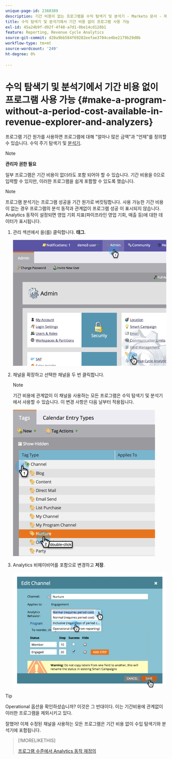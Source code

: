 ```yaml
---
unique-page-id: 2360389
description: 기간 비용이 없는 프로그램을 수익 탐색기 및 분석기 - Marketo 문서 - 제품 설명서에서 사용할 수 있습니다.
title: 수익 탐색기 및 분석기에서 기간 비용 없이 프로그램 사용 가능
exl-id: 45a24b9f-d92f-4f48-a7d1-0be14cd128b1
feature: Reporting, Revenue Cycle Analytics
source-git-commit: d20a9bb584f69282eefae3704ce4be2179b29d0b
workflow-type: tm+mt
source-wordcount: '249'
ht-degree: 0%

---
```


# 수익 탐색기 및 분석기에서 기간 비용 없이 프로그램 사용 가능 {#make-a-program-without-a-period-cost-available-in-revenue-explorer-and-analyzers}

프로그램 기간 원가를 사용하면 프로그램에 대해 &quot;얼마나 많은 금액&quot;과 &quot;언제&quot;를 정의할 수 있습니다. 수익 주기 탐색기 및 [분석기](/help/marketo/product-docs/reporting/revenue-cycle-analytics/opportunity-influence-analyzer/tell-the-marketing-story-with-an-opportunity-influence-analyzer.md).

>[!NOTE]
>
>**관리자 권한 필요**

일부 프로그램은 기간 비용이 없더라도 포함 되어야 할 수 있습니다. 기간 비용을 0으로 입력할 수 있지만, 이러한 프로그램을 쉽게 포함할 수 있도록 했습니다.

>[!NOTE]
>
>프로그램 분석기는 프로그램 성공을 기간 원가로 버킷팅합니다. 사용 가능한 기간 비용이 없는 경우 프로그램의 분석 동작과 관계없이 프로그램 성공 이 표시되지 않습니다. Analytics 동작이 설정되면 영업 기회 지표(파이프라인 영업 기회, 매출 등)에 대한 데이터가 표시됩니다.

1. 관리 섹션에서 을(를) 클릭합니다. **태그**.

   ![](assets/image2014-9-17-12-3a35-3a32.png)

1. 채널을 확장하고 선택한 채널을 두 번 클릭합니다.

   >[!NOTE]
   >
   >기간 비용에 관계없이 이 채널을 사용하는 모든 프로그램은 수익 탐색기 및 분석기에서 사용할 수 있습니다. 이 변경 사항은 다음 날부터 적용됩니다.

   ![](assets/image2014-9-17-12-3a36-3a7.png)

1. Analytics 비헤이비어를 포함으로 변경하고 **저장**.

   ![](assets/image2014-9-17-12-3a36-3a13.png)

>[!TIP]
>
>Operational 옵션을 확인하셨습니까? 이것은 그 반대이다. 이는 기간비용에 관계없이 이러한 프로그램을 제외시키고 있다.

잘했어! 이제 수정된 채널을 사용하는 모든 프로그램은 기간 비용 없이 수입 탐색기와 분석기에 포함됩니다.

>[!MORELIKETHIS]
>
>[프로그램 수준에서 Analytics 동작 재정의](/help/marketo/product-docs/reporting/revenue-cycle-analytics/program-analytics/override-analytics-behavior-at-the-program-level.md)
